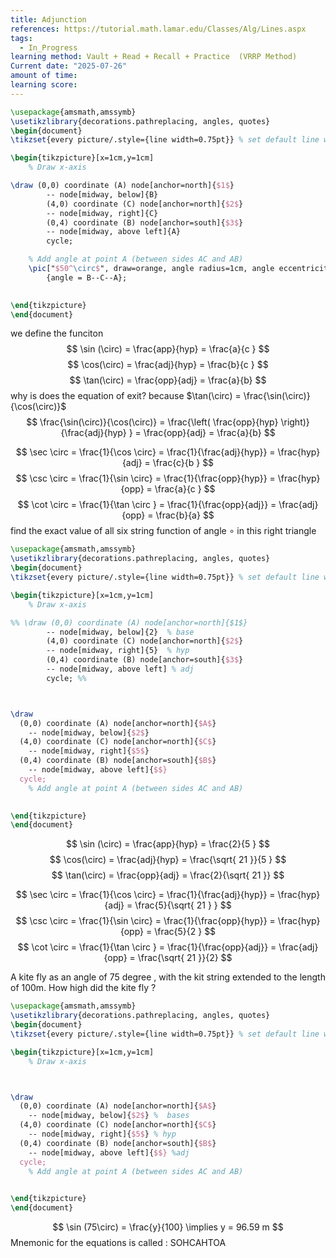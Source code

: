 ```yaml
---
title: Adjunction
references: https://tutorial.math.lamar.edu/Classes/Alg/Lines.aspx
tags:
  - In_Progress
learning method: Vault + Read + Recall + Practice  (VRRP Method)
Current date: "2025-07-26"
amount of time: 
learning score:
---
```



```tikz
\usepackage{amsmath,amssymb}
\usetikzlibrary{decorations.pathreplacing, angles, quotes}
\begin{document}
\tikzset{every picture/.style={line width=0.75pt}} % set default line width

\begin{tikzpicture}[x=1cm,y=1cm]
    % Draw x-axis

\draw (0,0) coordinate (A) node[anchor=north]{$1$}
        -- node[midway, below]{B} 
        (4,0) coordinate (C) node[anchor=north]{$2$}
        -- node[midway, right]{C} 
        (0,4) coordinate (B) node[anchor=south]{$3$}
        -- node[midway, above left]{A} 
        cycle;

    % Add angle at point A (between sides AC and AB)
    \pic["$50^\circ$", draw=orange, angle radius=1cm, angle eccentricity=1.2] 
        {angle = B--C--A};

 
\end{tikzpicture}
\end{document}

```


we define the funciton  
$$
\sin (\circ)  =  \frac{app}{hyp}   = \frac{a}{c }
$$
$$
 \cos(\circ)   =  \frac{adj}{hyp} = \frac{b}{c }
$$
$$
 \tan(\circ)  =   \frac{opp}{adj} =  \frac{a}{b}
$$
why is does the equation of exit? 
because $\tan(\circ) =  \frac{\sin(\circ)}{\cos(\circ)}$  
$$
\frac{\sin(\circ)}{\cos(\circ)}  =  \frac{\left( \frac{opp}{hyp} \right)}{\frac{adj}{hyp} }   =   \frac{opp}{adj} =  \frac{a}{b}
$$

$$
 \sec \circ   = \frac{1}{\cos \circ} =  \frac{1}{\frac{adj}{hyp}}   = \frac{hyp}{adj} =  \frac{c}{b }
$$
$$
 \csc \circ  =  \frac{1}{\sin \circ}   =  \frac{1}{\frac{opp}{hyp}}  =  \frac{hyp}{opp} =  \frac{a}{c  }
$$
$$
\cot \circ = \frac{1}{\tan \circ }  = \frac{1}{\frac{opp}{adj}}  = \frac{adj}{opp}  = \frac{b}{a} 
$$
find the exact value of all six string function of angle $\circ$ in this right triangle  


```tikz
\usepackage{amsmath,amssymb}
\usetikzlibrary{decorations.pathreplacing, angles, quotes}
\begin{document}
\tikzset{every picture/.style={line width=0.75pt}} % set default line width

\begin{tikzpicture}[x=1cm,y=1cm]
    % Draw x-axis

%% \draw (0,0) coordinate (A) node[anchor=north]{$1$}
        -- node[midway, below]{2}  % base 
        (4,0) coordinate (C) node[anchor=north]{$2$}
        -- node[midway, right]{5}  % hyp 
        (0,4) coordinate (B) node[anchor=south]{$3$}
        -- node[midway, above left] % adj 
        cycle; %%



\draw 
  (0,0) coordinate (A) node[anchor=north]{$A$}
    -- node[midway, below]{$2$} 
  (4,0) coordinate (C) node[anchor=north]{$C$}
    -- node[midway, right]{$5$} 
  (0,4) coordinate (B) node[anchor=south]{$B$}
    -- node[midway, above left]{$$} 
  cycle;
    % Add angle at point A (between sides AC and AB)

 
\end{tikzpicture}
\end{document}

```



$$
\sin (\circ)  =  \frac{app}{hyp}   = \frac{2}{5 }
$$
$$
 \cos(\circ)   =  \frac{adj}{hyp} = \frac{\sqrt{ 21 }}{5 }
$$
$$
 \tan(\circ)  =   \frac{opp}{adj} =  \frac{2}{\sqrt{ 21 }}
$$



$$
 \sec \circ   = \frac{1}{\cos \circ} =  \frac{1}{\frac{adj}{hyp}}   = \frac{hyp}{adj} =  \frac{5}{\sqrt{ 21 } }
$$
$$
 \csc \circ  =  \frac{1}{\sin \circ}   =  \frac{1}{\frac{opp}{hyp}}  =  \frac{hyp}{opp} =  \frac{5}{2  }
$$
$$
\cot \circ = \frac{1}{\tan \circ }  = \frac{1}{\frac{opp}{adj}}  = \frac{adj}{opp}  = \frac{\sqrt{ 21 }}{2} 
$$



A kite fly as an angle of  75 degree , with the kit string extended to the length of 100m. How high did the kite fly ? 

```tikz
\usepackage{amsmath,amssymb}
\usetikzlibrary{decorations.pathreplacing, angles, quotes}
\begin{document}
\tikzset{every picture/.style={line width=0.75pt}} % set default line width

\begin{tikzpicture}[x=1cm,y=1cm]
    % Draw x-axis



\draw 
  (0,0) coordinate (A) node[anchor=north]{$A$}
    -- node[midway, below]{$2$} %  bases 
  (4,0) coordinate (C) node[anchor=north]{$C$}
    -- node[midway, right]{$5$} % hyp 
  (0,4) coordinate (B) node[anchor=south]{$B$}
    -- node[midway, above left]{$$} %adj
  cycle;
    % Add angle at point A (between sides AC and AB)

 
\end{tikzpicture}
\end{document}

```



$$
\sin (75\circ)  =  \frac{y}{100}   \implies  y =   96.59 m 
$$
Mnemonic for the equations is called  : SOHCAHTOA 

